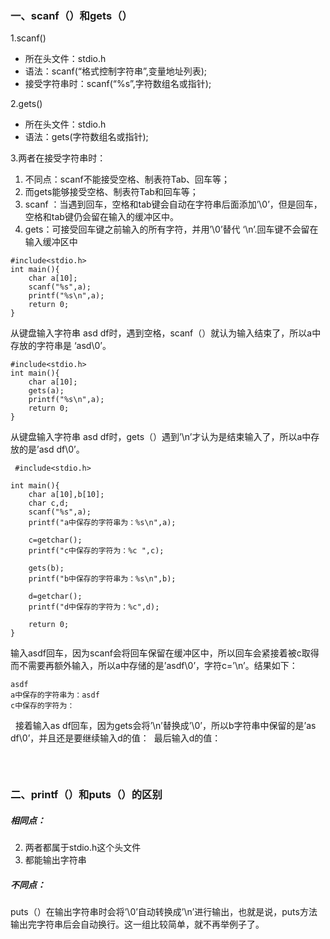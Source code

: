 ### 一、scanf（）和gets（）
1.scanf()

* 所在头文件：stdio.h
* 语法：scanf(“格式控制字符串”,变量地址列表);
* 接受字符串时：scanf(“%s”,字符数组名或指针);

2.gets()

* 所在头文件：stdio.h
* 语法：gets(字符数组名或指针);

3.两者在接受字符串时：

1. 不同点：scanf不能接受空格、制表符Tab、回车等；
2. 而gets能够接受空格、制表符Tab和回车等；
3. scanf ：当遇到回车，空格和tab键会自动在字符串后面添加’\0’，但是回车，空格和tab键仍会留在输入的缓冲区中。
4. gets：可接受回车键之前输入的所有字符，并用’\0’替代 ‘\n’.回车键不会留在输入缓冲区中 


```
#include<stdio.h>​
int main(){    
	char a[10];​    
	scanf("%s",a);​    
	printf("%s\n",a);​    
	return 0;
}
```
从键盘输入字符串 asd df时，遇到空格，scanf（）就认为输入结束了，所以a中存放的字符串是 ‘asd\0’。 

```
#include<stdio.h>​
int main(){    
	char a[10];​    
	gets(a);​    
	printf("%s\n",a);​    
	return 0;
}
```

从键盘输入字符串 asd df时，gets（）遇到’\n’才认为是结束输入了，所以a中存放的是’asd df\0’。 

```
 #include<stdio.h>​

int main(){    
	char a[10],b[10];    
	char c,d;    
	scanf("%s",a);    
	printf("a中保存的字符串为：%s\n",a);​ 
	   
	c=getchar();    
	printf("c中保存的字符为：%c ",c);​ 
	   
	gets(b);    
	printf("b中保存的字符串为：%s\n",b);​ 
	   
	d=getchar();    
	printf("d中保存的字符为：%c",d);​ 
	   
	return 0;
}
```
输入asdf回车，因为scanf会将回车保留在缓冲区中，所以回车会紧接着被c取得而不需要再额外输入，所以a中存储的是’asdf\0’，字符c=’\n’。结果如下：

```
asdf
a中保存的字符串为：asdf
c中保存的字符为：
```
 
接着输入as df回车，因为gets会将’\n’替换成’\0’，所以b字符串中保留的是’as df\0’，并且还是要继续输入d的值： 
最后输入d的值：

```

```
 
### 二、printf（）和puts（）的区别
##### 相同点： 
2. 两者都属于stdio.h这个头文件 
3. 都能输出字符串

##### 不同点： 
puts（）在输出字符串时会将’\0’自动转换成’\n’进行输出，也就是说，puts方法输出完字符串后会自动换行。这一组比较简单，就不再举例子了。